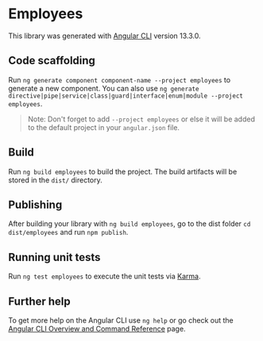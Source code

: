 # Employees

This library was generated with [Angular CLI](https://github.com/angular/angular-cli) version 13.3.0.

## Code scaffolding

Run `ng generate component component-name --project employees` to generate a new component. You can also use `ng generate directive|pipe|service|class|guard|interface|enum|module --project employees`.
> Note: Don't forget to add `--project employees` or else it will be added to the default project in your `angular.json` file. 

## Build

Run `ng build employees` to build the project. The build artifacts will be stored in the `dist/` directory.

## Publishing

After building your library with `ng build employees`, go to the dist folder `cd dist/employees` and run `npm publish`.

## Running unit tests

Run `ng test employees` to execute the unit tests via [Karma](https://karma-runner.github.io).

## Further help

To get more help on the Angular CLI use `ng help` or go check out the [Angular CLI Overview and Command Reference](https://angular.io/cli) page.
